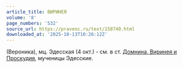 ```yaml
---
article_title: ВИРИНЕЯ
volume: '8'
page_numbers: '532'
source_url: https://pravenc.ru/text/158740.html
downloaded_at: '2025-10-13T10:26:12Z'
---
```


(Вероника), мц. Эдесская (4 окт.) - см. в ст. [Домнина, Виринея и Проскудия](<https://pravenc.ru/text/Домнина  Виринея и Проскудия.html>), мученицы Эдесские.
